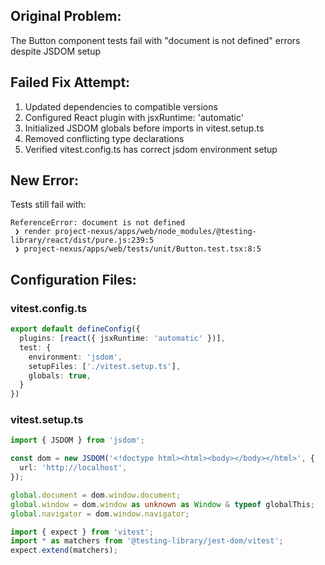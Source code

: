 ## Original Problem:
The Button component tests fail with "document is not defined" errors despite JSDOM setup

## Failed Fix Attempt:
1. Updated dependencies to compatible versions
2. Configured React plugin with jsxRuntime: 'automatic'
3. Initialized JSDOM globals before imports in vitest.setup.ts
4. Removed conflicting type declarations
5. Verified vitest.config.ts has correct jsdom environment setup

## New Error:
Tests still fail with:
```
ReferenceError: document is not defined
 ❯ render project-nexus/apps/web/node_modules/@testing-library/react/dist/pure.js:239:5
 ❯ project-nexus/apps/web/tests/unit/Button.test.tsx:8:5
```

## Configuration Files:
### vitest.config.ts
```ts
export default defineConfig({
  plugins: [react({ jsxRuntime: 'automatic' })],
  test: {
    environment: 'jsdom',
    setupFiles: ['./vitest.setup.ts'],
    globals: true,
  }
})
```

### vitest.setup.ts
```ts
import { JSDOM } from 'jsdom';

const dom = new JSDOM('<!doctype html><html><body></body></html>', {
  url: 'http://localhost',
});

global.document = dom.window.document;
global.window = dom.window as unknown as Window & typeof globalThis;
global.navigator = dom.window.navigator;

import { expect } from 'vitest';
import * as matchers from '@testing-library/jest-dom/vitest';
expect.extend(matchers);